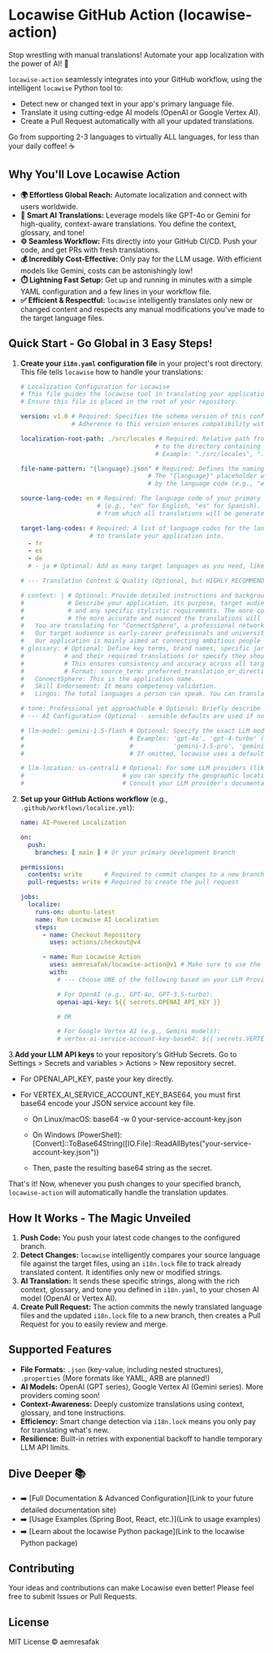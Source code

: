 # Locawise GitHub Action (locawise-action)

Stop wrestling with manual translations! Automate your app localization with the power of AI! 🚀

`locawise-action` seamlessly integrates into your GitHub workflow, using the intelligent `locawise` Python tool to:

*   Detect new or changed text in your app's primary language file.
*   Translate it using cutting-edge AI models (OpenAI or Google Vertex AI).
*   Create a Pull Request automatically with all your updated translations.

Go from supporting 2-3 languages to virtually ALL languages, for less than your daily coffee! ☕️

## Why You'll Love Locawise Action

*   **🌍 Effortless Global Reach:** Automate localization and connect with users worldwide.
*   **🧠 Smart AI Translations:** Leverage models like GPT-4o or Gemini for high-quality, context-aware translations. You define the context, glossary, and tone!
*   **⚙️ Seamless Workflow:** Fits directly into your GitHub CI/CD. Push your code, and get PRs with fresh translations.
*   **💰 Incredibly Cost-Effective:** Only pay for the LLM usage. With efficient models like Gemini, costs can be astonishingly low!
*   **⏱️ Lightning Fast Setup:** Get up and running in minutes with a simple YAML configuration and a few lines in your workflow file.
*   **✅ Efficient & Respectful:** `locawise` intelligently translates only new or changed content and respects any manual modifications you've made to the target language files.

## Quick Start - Go Global in 3 Easy Steps!

1.  **Create your `i18n.yaml` configuration file** in your project's root directory. This file tells `locawise` how to handle your translations:

    ```yaml
    # Localization Configuration for Locawise
    # This file guides the locawise tool in translating your application.
    # Ensure this file is placed in the root of your repository.

    version: v1.0 # Required: Specifies the schema version of this configuration file.
                  # Adherence to this version ensures compatibility with locawise.

    localization-root-path: ./src/locales # Required: Relative path from your repository's root
                                         # to the directory containing your language files.
                                         # Example: "./src/locales", "./config/i18n", "./app/languages"

    file-name-pattern: "{language}.json" # Required: Defines the naming convention for your language files.
                                       # The "{language}" placeholder will be dynamically replaced
                                       # by the language code (e.g., "en.json", "fr.json").

    source-lang-code: en # Required: The language code of your primary (source) language file
                         # (e.g., "en" for English, "es" for Spanish). This is the language
                         # from which all translations will be generated.

    target-lang-codes: # Required: A list of language codes for the languages you want
                       # to translate your application into.
      - fr
      - es
      - de
      # - ja # Optional: Add as many target languages as you need, like Japanese here.

    # --- Translation Context & Quality (Optional, but HIGHLY RECOMMENDED for superior translations!) ---

    # context: | # Optional: Provide detailed instructions and background for the AI.
    #            # Describe your application, its purpose, target audience, brand voice,
    #            # and any specific stylistic requirements. The more comprehensive the context,
    #            # the more accurate and nuanced the translations will be.
    #   You are translating for "ConnectSphere", a professional networking platform.
    #   Our target audience is early-career professionals and university students.
    #   Our application is mainly aimed at connecting ambitious people with each other.
    # glossary: # Optional: Define key terms, brand names, specific jargon, or phrases
    #           # and their required translations (or specify they should not be translated).
    #           # This ensures consistency and accuracy across all target languages.
    #           # Format: source_term: preferred_translation_or_directive
    #   ConnectSphere: This is the application name.
    #   Skill Endorsement: It means competency validation.
    #   Lingos: The total languages a person can speak. You can translate it as languages

    # tone: Professional yet approachable # Optional: Briefly describe the desired overall tone for the
    # --- AI Configuration (Optional - sensible defaults are used if not specified) ---

    # llm-model: gemini-1.5-flash # Optional: Specify the exact LLM model you wish to use.
    #                             # Examples: 'gpt-4o', 'gpt-4-turbo' (for OpenAI)
    #                             #           'gemini-1.5-pro', 'gemini-1.0-pro' (for Vertex AI)
    #                             # If omitted, locawise uses a default model from the detected provider.

    # llm-location: us-central1 # Optional: For some LLM providers (like Google Vertex AI),
    #                           # you can specify the geographic location or region for the API endpoint.
    #                           # Consult your LLM provider's documentation for available regions.

    ```

2.  **Set up your GitHub Actions workflow** (e.g., `.github/workflows/localize.yml`):

    ```yaml
    name: AI-Powered Localization

    on:
      push:
        branches: [ main ] # Or your primary development branch

    permissions:
      contents: write      # Required to commit changes to a new branch
      pull-requests: write # Required to create the pull request

    jobs:
      localize:
        runs-on: ubuntu-latest
        name: Run Locawise AI Localization
        steps:
          - name: Checkout Repository
            uses: actions/checkout@v4

          - name: Run Locawise Action
            uses: aemresafak/locawise-action@v1 # Make sure to use the latest version
            with:
              # --- Choose ONE of the following based on your LLM Provider ---

              # For OpenAI (e.g., GPT-4o, GPT-3.5-turbo):
              openai-api-key: ${{ secrets.OPENAI_API_KEY }}

              # OR

              # For Google Vertex AI (e.g., Gemini models):
              # vertex-ai-service-account-key-base64: ${{ secrets.VERTEX_AI_SERVICE_ACCOUNT_KEY_BASE64 }}
    ```

3.**Add your LLM API keys** to your repository's GitHub Secrets. Go to Settings > Secrets and variables > Actions > New repository secret.

- For OPENAI_API_KEY, paste your key directly.

- For VERTEX_AI_SERVICE_ACCOUNT_KEY_BASE64, you must first base64 encode your JSON service account key file.

    - On Linux/macOS: base64 -w 0 your-service-account-key.json

    - On Windows (PowerShell): [Convert]::ToBase64String([IO.File]::ReadAllBytes("your-service-account-key.json"))

    - Then, paste the resulting base64 string as the secret.

That's it! Now, whenever you push changes to your specified branch, `locawise-action` will automatically handle the translation updates.

## How It Works - The Magic Unveiled

1.  **Push Code:** You push your latest code changes to the configured branch.
2.  **Detect Changes:** `locawise` intelligently compares your source language file against the target files, using an `i18n.lock` file to track already translated content. It identifies only new or modified strings.
3.  **AI Translation:** It sends these specific strings, along with the rich context, glossary, and tone you defined in `i18n.yaml`, to your chosen AI model (OpenAI or Vertex AI).
4.  **Create Pull Request:** The action commits the newly translated language files and the updated `i18n.lock` file to a new branch, then creates a Pull Request for you to easily review and merge.

## Supported Features

*   **File Formats:** `.json` (key-value, including nested structures), `.properties` (More formats like YAML, ARB are planned!)
*   **AI Models:** OpenAI (GPT series), Google Vertex AI (Gemini series). More providers coming soon!
*   **Context-Awareness:** Deeply customize translations using context, glossary, and tone instructions.
*   **Efficiency:** Smart change detection via `i18n.lock` means you only pay for translating what's new.
*   **Resilience:** Built-in retries with exponential backoff to handle temporary LLM API limits.

## Dive Deeper 📚

*   ➡️ [Full Documentation & Advanced Configuration](Link to your future detailed documentation site)
*   ➡️ [Usage Examples (Spring Boot, React, etc.)](Link to usage examples)
*   ➡️ [Learn about the locawise Python package](Link to the locawise Python package)

## Contributing

Your ideas and contributions can make Locawise even better! Please feel free to submit Issues or Pull Requests.

## License

MIT License © aemresafak
